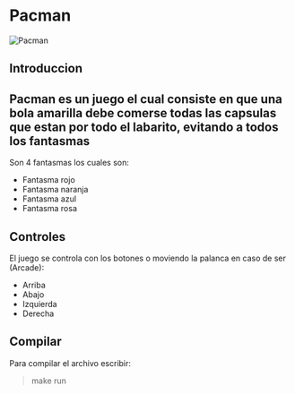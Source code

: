 # Pacman
![Pacman](https://i.pinimg.com/736x/47/39/7e/47397e70ef4af966f3c74eb3155d6603.jpg)

## Introduccion
Pacman es un juego el cual consiste en que una bola amarilla debe comerse todas las capsulas que estan por todo el labarito, evitando a todos los fantasmas
-------
Son 4 fantasmas los cuales son:

- Fantasma rojo
- Fantasma naranja
- Fantasma azul
- Fantasma rosa

## Controles

El juego se controla con los botones o moviendo la palanca en caso de ser (Arcade):

- Arriba
- Abajo
- Izquierda
- Derecha

## Compilar

Para compilar el archivo escribir:

>make run
